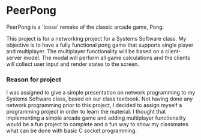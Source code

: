 # PeerPong

PeerPong is a 'loose' remake of the classic arcade game, Pong. 

This project is for a networking project for a Systems Software class. My objective is to have a fully functional pong game that supports single player and multiplayer. The multiplayer functionality will be based on a client-server model. The modal will perform all game calculations and the clients will collect user input and render states to the screen.

### Reason for project

I was assigned to give a simple presentation on network programming to my Systems Software class, based on our class textbook. Not having done any network programming prior to this project, I decided to assign myself a programming project in order to learn the material. I thought that implementing a simple arcade game and adding multiplayer functionality would be a fun project to complete and a fun way to show my classmates what can be done with basic C socket programming.